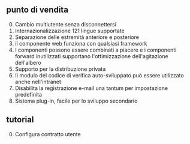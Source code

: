 ## punto di vendita

0. Cambio multiutente senza disconnettersi
1. Internazionalizzazione 121 lingue supportate
2. Separazione delle estremità anteriore e posteriore
3. il componente web funziona con qualsiasi framework
4. I componenti possono essere combinati a piacere e i componenti forward inutilizzati supportano l'ottimizzazione dell'agitazione dell'albero
5. Supporto per la distribuzione privata
6. Il modulo del codice di verifica auto-sviluppato può essere utilizzato anche nell'intranet
7. Disabilita la registrazione e-mail una tantum per impostazione predefinita
8. Sistema plug-in, facile per lo sviluppo secondario

## tutorial

0. Configura contratto utente